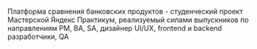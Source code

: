 Платформа сравнения банковских продуктов - студенческий проект Мастерской Яндекс Практикум, реализуемый силами выпускников по направлениям PM, BA, SA, дизайнер UI/UX, frontend и backend разработчики, QA
